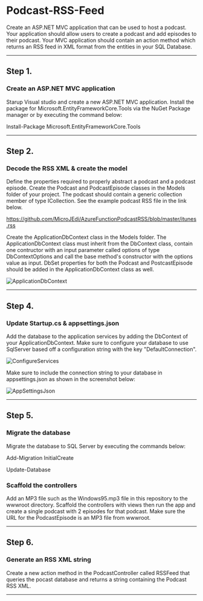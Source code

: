 # Podcast-RSS-Feed

Create an ASP.NET MVC application that can be used to host a podcast.  Your application should allow users to create a podcast and add episodes to their podcast.  Your MVC application should contain an action method which returns an RSS feed in XML format from the entities in your SQL Database.

-----

## Step 1.

### Create an ASP.NET MVC application

Starup Visual studio and create a new ASP.NET MVC application.  Install the package for Microsoft.EntityFrameworkCore.Tools via the NuGet Package manager or by executing the command below:

  Install-Package Microsoft.EntityFrameworkCore.Tools

-----

## Step 2.

### Decode the RSS XML & create the model

Define the properties required to properly abstract a podcast and a podcast episode.  Create the Podcast and PodcastEpisode classes in the Models folder of your project.  The podcast should contain a generic collection member of type ICollection<PodcastEpisode>.  See the example podcast RSS file in the link below.
  
https://github.com/MicroJEdi/AzureFunctionPodcastRSS/blob/master/itunes.rss

Create the ApplicationDbContext class in the Models folder.  The ApplicationDbContext class must inherit from the DbContext class, contain one contructor with an input parameter called options of type DbContextOptions<ApplicationDbContext> and call the base method's constructor with the options value as input.  DbSet properties for both the Podcast and PostcastEpisode should be added in the ApplicationDbContext class as well.

![ApplicationDbContext][ApplicationDbContext]

-----

## Step 4.

### Update Startup.cs & appsettings.json

Add the database to the application services by adding the DbContext of your ApplicationDbContext.  Make sure to configure your database to use SqlServer based off a configuration string with the key "DefaultConnection".

![ConfigureServices][ConfigureServices]

Make sure to include the connection string to your database in appsettings.json as shown in the screenshot below:

![AppSettingsJson][AppSettingsJson]

-----

## Step 5.

### Migrate the database

Migrate the database to SQL Server by executing the commands below:

  Add-Migration InitialCreate
  
  Update-Database
  

### Scaffold the controllers

Add an MP3 file such as the Windows95.mp3 file in this repository to the wwwroot directory.  Scaffold the controllers with views then run the app and create a single podcast with 2 episodes for that podcast.  Make sure the URL for the PodcastEpisode is an MP3 file from wwwroot.
  
-----

## Step 6.

### Generate an RSS XML string

Create a new action method in the PodcastController called RSSFeed that queries the pocast database and returns a string containing the Podcast RSS XML. 

-----

[ApplicationDbContext]: https://raw.githubusercontent.com/MicroJEdi/AzureFunctionPodcastRSS/master/DbContext.png
[AppSettingsJson]: https://raw.githubusercontent.com/MicroJEdi/AzureFunctionPodcastRSS/master/AppSettingsJson.png
[ConfigureServices]: https://raw.githubusercontent.com/MicroJEdi/AzureFunctionPodcastRSS/master/ConfigureServices.png

